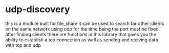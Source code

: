 # udp-discovery
this is a module built for file_share it can be used to search for other clients on the same network using udp for the time being the port must be fixed after finding clients there are functions in this labrary that gives you the ability to establish a tcp connection as well as sending and reciving data with tcp and udp
